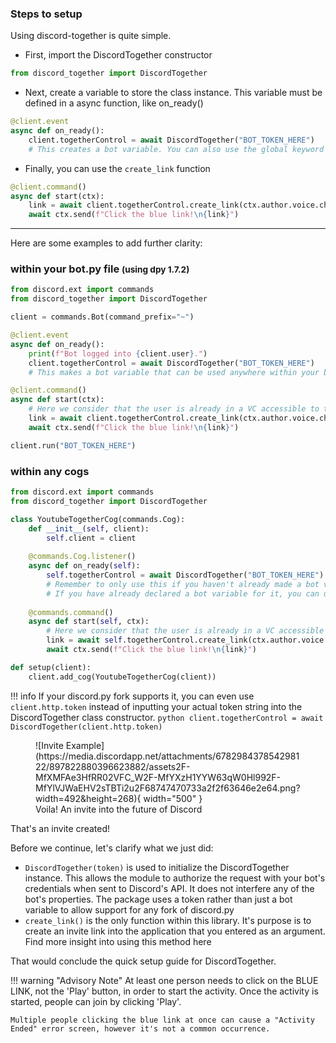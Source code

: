### Steps to setup

Using discord-together is quite simple.

* First, import the DiscordTogether constructor
``` python
from discord_together import DiscordTogether
```
* Next, create a variable to store the class instance. This variable must be defined in a async function, like on_ready()
``` python
@client.event
async def on_ready():
    client.togetherControl = await DiscordTogether("BOT_TOKEN_HERE")
    # This creates a bot variable. You can also use the global keyword here instead.
```
* Finally, you can use the `create_link` function
``` python
@client.command()
async def start(ctx):
    link = await client.togetherControl.create_link(ctx.author.voice.channel.id, 'youtube')
    await ctx.send(f"Click the blue link!\n{link}")
```

<hr>
Here are some examples to add further clarity:

### within your bot.py file <small>(using dpy 1.7.2)</small>
``` python linenums="1"
from discord.ext import commands
from discord_together import DiscordTogether

client = commands.Bot(command_prefix="~")

@client.event
async def on_ready():
    print(f"Bot logged into {client.user}.")
    client.togetherControl = await DiscordTogether("BOT_TOKEN_HERE")
    # This makes a bot variable that can be used anywhere within your bot's code, even within cogs.

@client.command()
async def start(ctx):
    # Here we consider that the user is already in a VC accessible to the bot.
    link = await client.togetherControl.create_link(ctx.author.voice.channel.id, 'youtube')
    await ctx.send(f"Click the blue link!\n{link}")

client.run("BOT_TOKEN_HERE")
```

### within any cogs
``` python linenums="1"
from discord.ext import commands
from discord_together import DiscordTogether

class YoutubeTogetherCog(commands.Cog):
    def __init__(self, client):
        self.client = client
    
    @commands.Cog.listener()
    async def on_ready(self):
        self.togetherControl = await DiscordTogether("BOT_TOKEN_HERE") 
        # Remember to only use this if you haven't already made a bot variable for `togetherControl` in your bot.py file.
        # If you have already declared a bot variable for it, you can use `self.client.togetherControl` to access it's functions
    
    @commands.command()
    async def start(self, ctx):
        # Here we consider that the user is already in a VC accessible to the bot.
        link = await self.togetherControl.create_link(ctx.author.voice.channel.id, 'youtube')
        await ctx.send(f"Click the blue link!\n{link}")

def setup(client):
    client.add_cog(YoutubeTogetherCog(client))
```

!!! info
    If your discord.py fork supports it, you can even use `client.http.token` instead of inputting your actual token string into the DiscordTogether class constructor.
    ``` python
    client.togetherControl = await DiscordTogether(client.http.token)
    ```


<figure markdown> 
  ![Invite Example](https://media.discordapp.net/attachments/678298437854298122/897822880396623882/assets2F-MfXMFAe3HfRR02VFC_W2F-MfYXzH1YYW63qW0Hl992F-MfYlVJWaEHV2sTBTi2u2F68747470733a2f2f63646e2e64.png?width=492&height=268){ width="500" }
  <figcaption>Voila! An invite into the future of Discord</figcaption>
</figure>

That's an invite created!

Before we continue, let's clarify what we just did:

* `DiscordTogether(token)` is used to initialize the DiscordTogether instance. This allows the module to authorize the request with your bot's credentials when sent to Discord's API. It does not interfere any of the bot's properties. The package uses a token rather than just a bot variable to allow support for any fork of discord.py
* `create_link()`  is the only function within this library. It's purpose is to create an invite link into the application that you entered as an argument. Find more insight into using this method here

That would conclude the quick setup guide for DiscordTogether.

!!! warning "Advisory Note"
    At least one person needs to click on the BLUE LINK, not the 'Play' button, in order to start the activity. Once the activity is started, people can join by clicking 'Play'. 

    Multiple people clicking the blue link at once can cause a "Activity Ended" error screen, however it's not a common occurrence.